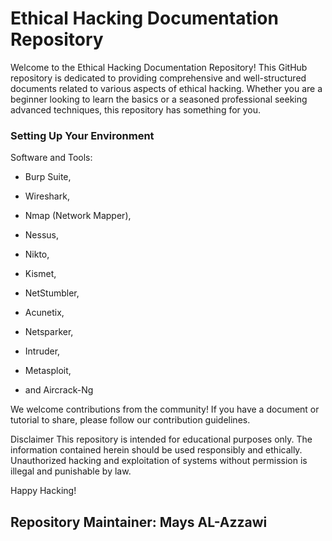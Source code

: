 # Ethical Hacking Documentation Repository

<p> Welcome to the Ethical Hacking Documentation Repository! This GitHub repository is dedicated to providing comprehensive and well-structured documents related to various aspects of ethical hacking. Whether you are a beginner looking to learn the basics or a seasoned professional seeking advanced techniques, this repository has something for you.</p>


<h3> Setting Up Your Environment </h3>
   
<p>Software and Tools: </p>

- Burp Suite, 

- Wireshark, 

- Nmap (Network Mapper), 

- Nessus, 

- Nikto, 

- Kismet, 

- NetStumbler, 

- Acunetix, 

- Netsparker, 

- Intruder, 

- Metasploit, 

- and Aircrack-Ng

<p>We welcome contributions from the community! If you have a document or tutorial to share, please follow our contribution guidelines.</p>

</h3>Disclaimer</h3>
This repository is intended for educational purposes only. The information contained herein should be used responsibly and ethically. Unauthorized hacking and exploitation of systems without permission is illegal and punishable by law.

Happy Hacking!

## Repository Maintainer: Mays AL-Azzawi

